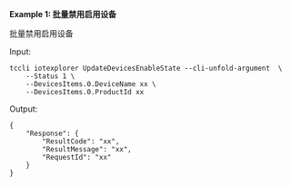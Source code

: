 **Example 1: 批量禁用启用设备**

批量禁用启用设备

Input: 

```
tccli iotexplorer UpdateDevicesEnableState --cli-unfold-argument  \
    --Status 1 \
    --DevicesItems.0.DeviceName xx \
    --DevicesItems.0.ProductId xx
```

Output: 
```
{
    "Response": {
        "ResultCode": "xx",
        "ResultMessage": "xx",
        "RequestId": "xx"
    }
}
```

